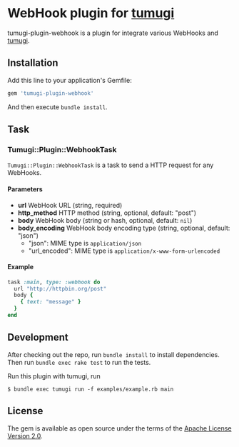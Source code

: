 # WebHook plugin for [tumugi](https://github.com/tumugi/tumugi)

tumugi-plugin-webhook is a plugin for integrate various WebHooks and [tumugi](https://github.com/tumugi/tumugi).

## Installation

Add this line to your application's Gemfile:

```ruby
gem 'tumugi-plugin-webhook'
```

And then execute `bundle install`.

## Task

### Tumugi::Plugin::WebhookTask

`Tumugi::Plugin::WebhookTask` is a task to send a HTTP request for any WebHooks.

#### Parameters

- **url** WebHook URL (string, required)
- **http_method** HTTP method (string, optional, default: "post")
- **body** WebHook body (string or hash, optional, default: `nil`)
- **body_encoding** WebHook body encoding type (string, optional, default: "json")
  - "json": MIME type is `application/json`
  - "url_encoded": MIME type is  `application/x-www-form-urlencoded`

#### Example

```rb
task :main, type: :webhook do
  url "http://httpbin.org/post"
  body {
    { text: "message" }
  }
end
```

## Development

After checking out the repo, run `bundle install` to install dependencies.
Then run `bundle exec rake test` to run the tests.

Run this plugin with tumugi, run

```
$ bundle exec tumugi run -f examples/example.rb main
```

## License

The gem is available as open source under the terms of the [Apache License
Version 2.0](http://www.apache.org/licenses/).
